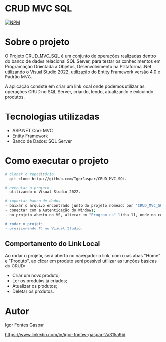 # CRUD MVC SQL 
[![NPM](https://img.shields.io/npm/l/react)](https://github.com/IgorGaspar/Readme/blob/main/LICENCE) 

# Sobre o projeto

O Projeto CRUD_MVC_SQL é um conjunto de operações realizadas dentro do banco de dados relacional SQL Server, para testar os conhecimentos em Programação Orientada a Objetos, Desenvolvimento na Plataforma .Net utilizando o Visual Studio 2022, utilização do Entity Framework versão 4.0 e Padrão MVC.

A aplicação consiste em criar um link local onde podemos utilizar as operações CRUD no SQL Server, criando, lendo, atualizando e exlcuindo produtos.

# Tecnologias utilizadas

- ASP.NET Core MVC
- Entity Framework
- Banco de Dados: SQL Server

# Como executar o projeto

```bash
# clonar o repositório
- git clone https://github.com/IgorGaspar/CRUD_MVC_SQL.

# executar o projeto
- utilizando o Visual Studio 2022.

# importar banco de dados
- baixar o arquivo encontrado junto do projeto nomeado por "CRUD_MVC_SQL.bacpac" e importar o banco de dados no SSMS (SQL Server Management Studio 18);
- conectar com a Autenticação do Windows;
- no projeto aberto no VS, alterar em "Program.cs" linha 11, onde no código encontra-se: "("Data Source=DESKTOP-P2U0E29\\SQLSERVER..." alterar para o nome do servidor criado pelo SMSS em seu computador, atentando-se em manter duas contra barras.

# rodar o projeto
- pressionando F5 no Visual Studio.
```

## Comportamento do Link Local
Ao rodar o projeto, será aberto no navegador o link, com duas abas "Home" e "Produto", ao clicar em produto será possível utilizar as funções básicas do CRUD:
- Criar um novo produto;
- Ler os produtos já criados;
- Atualizar os produtos;
- Deletar os produtos.



# Autor

Igor Fontes Gaspar

https://www.linkedin.com/in/igor-fontes-gaspar-2a315a9b/

